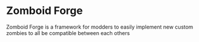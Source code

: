# Zomboid Forge
 Zomboid Forge is a framework for modders to easily implement new custom zombies to all be compatible between each others
